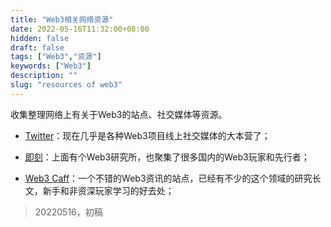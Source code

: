 ```yaml
---
title: "Web3相关网络资源"
date: 2022-05-16T11:32:00+08:00
hidden: false
draft: false
tags: ["Web3","资源"]
keywords: ["Web3"]
description: ""
slug: "resources of web3"
---
```


收集整理网络上有关于Web3的站点、社交媒体等资源。

- [Twitter](http://twitter.com)：现在几乎是各种Web3项目线上社交媒体的大本营了；

- [即刻](http://okjike.com)：上面有个Web3研究所，也聚集了很多国内的Web3玩家和先行者；

- [Web3 Caff](http://web3caff.com)：一个不错的Web3资讯的站点，已经有不少的这个领域的研究长文，新手和非资深玩家学习的好去处；

<!--more-->

> 20220516，初稿
